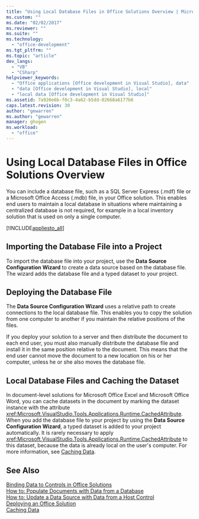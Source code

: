 ```yaml
---
title: "Using Local Database Files in Office Solutions Overview | Microsoft Docs"
ms.custom: ""
ms.date: "02/02/2017"
ms.reviewer: ""
ms.suite: ""
ms.technology: 
  - "office-development"
ms.tgt_pltfrm: ""
ms.topic: "article"
dev_langs: 
  - "VB"
  - "CSharp"
helpviewer_keywords: 
  - "Office applications [Office development in Visual Studio], data"
  - "data [Office development in Visual Studio], local"
  - "local data [Office development in Visual Studio]"
ms.assetid: 7a920e6b-f0c3-4a62-b5dd-02668a6177b6
caps.latest.revision: 30
author: "gewarren"
ms.author: "gewarren"
manager: ghogen
ms.workload: 
  - "office"
---
```

# Using Local Database Files in Office Solutions Overview
  You can include a database file, such as a SQL Server Express (.mdf) file or a Microsoft Office Access (.mdb) file, in your Office solution. This enables end users to maintain a local database in situations where maintaining a centralized database is not required, for example in a local inventory solution that is used on only a single computer.  
  
 [!INCLUDE[appliesto_all](../vsto/includes/appliesto-all-md.md)]  
  
## Importing the Database File into a Project  
 To import the database file into your project, use the **Data Source Configuration Wizard** to create a data source based on the database file. The wizard adds the database file and a typed dataset to your project.  
  
## Deploying the Database File  
 The **Data Source Configuration Wizard** uses a relative path to create connections to the local database file. This enables you to copy the solution from one computer to another if you maintain the relative positions of the files.  
  
 If you deploy your solution to a server and then distribute the document to each end user, you must also manually distribute the database file and install it in the same position relative to the document. This means that the end user cannot move the document to a new location on his or her computer, unless he or she also moves the database file.  
  
## Local Database Files and Caching the Dataset  
 In document-level solutions for Microsoft Office Excel and Microsoft Office Word, you can cache datasets in the document by marking the dataset instance with the attribute <xref:Microsoft.VisualStudio.Tools.Applications.Runtime.CachedAttribute>. When you add the database file to your project by using the **Data Source Configuration Wizard**, a typed dataset is added to your project automatically. It is rarely necessary to apply <xref:Microsoft.VisualStudio.Tools.Applications.Runtime.CachedAttribute> to this dataset, because the data is already local on the user's computer. For more information, see [Caching Data](../vsto/caching-data.md).  
  
## See Also  
 [Binding Data to Controls in Office Solutions](../vsto/binding-data-to-controls-in-office-solutions.md)   
 [How to: Populate Documents with Data from a Database](../vsto/how-to-populate-documents-with-data-from-a-database.md)   
 [How to: Update a Data Source with Data from a Host Control](../vsto/how-to-update-a-data-source-with-data-from-a-host-control.md)   
 [Deploying an Office Solution](../vsto/deploying-an-office-solution.md)   
 [Caching Data](../vsto/caching-data.md)  
  
  